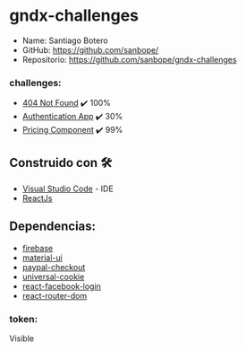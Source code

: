 # gndx-challenges
 * Name: Santiago Botero
 * GitHub: https://github.com/sanbope/
 * Repositorio: https://github.com/sanbope/gndx-challenges

### challenges:

 - [404 Not Found](https://devchallenges.io/challenges/wBunSb7FPrIepJZAg0sY) ✔️ 100%
 - [Authentication App](https://devchallenges.io/challenges/N1fvBjQfhlkctmwj1tnw) ✔️ 30%
 - [Pricing Component](https://www.frontendmentor.io/challenges/pricing-component-with-toggle-8vPwRMIC) ✔️ 99%

## Construido con 🛠️

* [Visual Studio Code](https://code.visualstudio.com) - IDE
* [ReactJs](https://es.reactjs.org)

## Dependencias:

* [firebase](https://www.npmjs.com/package/firebase)
* [material-ui](https://www.npmjs.com/package/material-ui)
* [paypal-checkout](https://www.npmjs.com/package/paypal-checkout)
* [universal-cookie](https://www.npmjs.com/package/universal-cookie)
* [react-facebook-login](https://www.npmjs.com/package/react-facebook-login)
* [react-router-dom](https://www.npmjs.com/package/react-router-dom)

### token:
Visible

### 